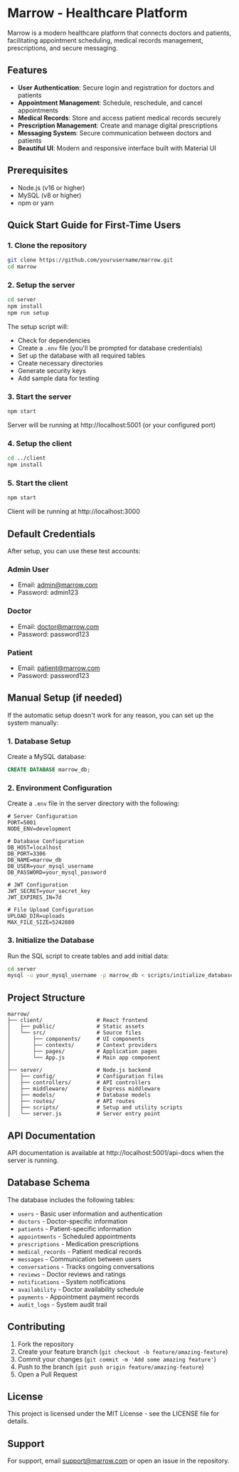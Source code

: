 # Marrow - Healthcare Platform

Marrow is a modern healthcare platform that connects doctors and patients, facilitating appointment scheduling, medical records management, prescriptions, and secure messaging.

## Features

- **User Authentication**: Secure login and registration for doctors and patients
- **Appointment Management**: Schedule, reschedule, and cancel appointments
- **Medical Records**: Store and access patient medical records securely
- **Prescription Management**: Create and manage digital prescriptions
- **Messaging System**: Secure communication between doctors and patients
- **Beautiful UI**: Modern and responsive interface built with Material UI

## Prerequisites

- Node.js (v16 or higher)
- MySQL (v8 or higher)
- npm or yarn

## Quick Start Guide for First-Time Users

### 1. Clone the repository

```bash
git clone https://github.com/yourusername/marrow.git
cd marrow
```

### 2. Setup the server

```bash
cd server
npm install
npm run setup
```

The setup script will:
- Check for dependencies
- Create a `.env` file (you'll be prompted for database credentials)
- Set up the database with all required tables
- Create necessary directories
- Generate security keys
- Add sample data for testing

### 3. Start the server

```bash
npm start
```

Server will be running at http://localhost:5001 (or your configured port)

### 4. Setup the client

```bash
cd ../client
npm install
```

### 5. Start the client

```bash
npm start
```

Client will be running at http://localhost:3000

## Default Credentials

After setup, you can use these test accounts:

### Admin User
- Email: admin@marrow.com
- Password: admin123

### Doctor
- Email: doctor@marrow.com
- Password: password123

### Patient
- Email: patient@marrow.com
- Password: password123

## Manual Setup (if needed)

If the automatic setup doesn't work for any reason, you can set up the system manually:

### 1. Database Setup

Create a MySQL database:

```sql
CREATE DATABASE marrow_db;
```

### 2. Environment Configuration

Create a `.env` file in the server directory with the following:

```
# Server Configuration
PORT=5001
NODE_ENV=development

# Database Configuration
DB_HOST=localhost
DB_PORT=3306
DB_NAME=marrow_db
DB_USER=your_mysql_username
DB_PASSWORD=your_mysql_password

# JWT Configuration
JWT_SECRET=your_secret_key
JWT_EXPIRES_IN=7d

# File Upload Configuration
UPLOAD_DIR=uploads
MAX_FILE_SIZE=5242880
```

### 3. Initialize the Database

Run the SQL script to create tables and add initial data:

```bash
cd server
mysql -u your_mysql_username -p marrow_db < scripts/initialize_database.sql
```

## Project Structure

```
marrow/
├── client/                 # React frontend
│   ├── public/             # Static assets
│   └── src/                # Source files
│       ├── components/     # UI components
│       ├── contexts/       # Context providers
│       ├── pages/          # Application pages
│       └── App.js          # Main app component
│
├── server/                 # Node.js backend
│   ├── config/             # Configuration files
│   ├── controllers/        # API controllers
│   ├── middleware/         # Express middleware
│   ├── models/             # Database models
│   ├── routes/             # API routes
│   ├── scripts/            # Setup and utility scripts
│   └── server.js           # Server entry point
```

## API Documentation

API documentation is available at http://localhost:5001/api-docs when the server is running.

## Database Schema

The database includes the following tables:

- `users` - Basic user information and authentication
- `doctors` - Doctor-specific information
- `patients` - Patient-specific information
- `appointments` - Scheduled appointments
- `prescriptions` - Medication prescriptions
- `medical_records` - Patient medical records
- `messages` - Communication between users
- `conversations` - Tracks ongoing conversations
- `reviews` - Doctor reviews and ratings
- `notifications` - System notifications
- `availability` - Doctor availability schedule
- `payments` - Appointment payment records
- `audit_logs` - System audit trail

## Contributing

1. Fork the repository
2. Create your feature branch (`git checkout -b feature/amazing-feature`)
3. Commit your changes (`git commit -m 'Add some amazing feature'`)
4. Push to the branch (`git push origin feature/amazing-feature`)
5. Open a Pull Request

## License

This project is licensed under the MIT License - see the LICENSE file for details.

## Support

For support, email support@marrow.com or open an issue in the repository. 
